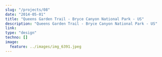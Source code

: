 ```yaml
---
slug: "/projects/08"
date: "2014-05-01"
title: "Queens Garden Trail - Bryce Canyon National Park - US"
description: "Queens Garden Trail - Bryce Canyon National Park - US"
link:
type: "design"
techno: []
image:
  feature: ../images/img_6391.jpeg
---
```


